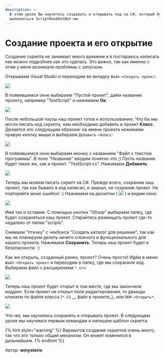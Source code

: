```yaml
---
description: >-
  В этом уроке Вы научитесь создавать и открывать код на C#, который будет
  выполняться ScriptHookDotNet-ом.
---
```


# Создание проекта и его открытие

Создание скрипта не занимает много времени и я постараюсь написать как можно подробнее как это сделать. Это важно, так как именно с этим у меня возникали проблемы с запуском.

Открываем Visual Studio и переходим во вкладку `Файл->Создать проект`:

![](https://github.com/wmysterio/scm-scripting-lessons/raw/resources/\_pu/1/78175506.png)

В появившемся окне выбираем "Пустой проект", даём название проекту, например "TestScript" и нажимаем **Ок**:

![](https://github.com/wmysterio/scm-scripting-lessons/raw/resources/\_pu/1/88235123.png)

После небольшой паузы наш проект готов к использованию. Что бы мы могли писать код скрипта, нам необходимо добавить в проект **Класс**. Делается это следующим образом: на имени проекта нажимаем правую кнопку мыши и выбираем `Добавить->Класс`:

![](https://github.com/wmysterio/scm-scripting-lessons/raw/resources/\_pu/1/55457900.png)

В появившемся окне выбираем иконку с названием "Файл с текстом программы". В поле "Название" вводим понятно что ;) Пусть название будет такое же, как и проект: "TestScript.cs". Нажимаем **Добавить**:

![](https://github.com/wmysterio/scm-scripting-lessons/raw/resources/\_pu/1/33662088.png)

Теперь мы можем писать скрипт на C#. Прежде всего, сохраним наш проект, так как бывало я код написал, и закрыл, не сохранив проект. Не повторяйте моих ошибок! :) Нажимаем на дискетки ( ![](https://github.com/wmysterio/scm-scripting-lessons/raw/resources/\_pu/1/11382302.png) ) и видим окно:

![](https://github.com/wmysterio/scm-scripting-lessons/raw/resources/\_pu/1/20083874.png)

Имя так и оставим. С помощью кнопки "Обзор" выбираем папку, где будет сохраняться наш проект. Старайтесь размещать проект где-то недалеко от папки "scripts".

Снимаем "птичку" с чекбокса "Создать каталог для решения", так как мы не планируем делать ничего сложного и функционального для нашего проекта. Нажимаем **Сохранить**. Теперь наш проект будет в безопасности. :)

Как же открыть, созданный ранее, проект? Очень просто! Идём в меню `Файл->Открыть проект` и переходим в папку, где мы сохранили код. Выбираем файл с расширением `*.sln`:

![](https://github.com/wmysterio/scm-scripting-lessons/raw/resources/\_pu/1/63454505.png)

Теперь наш проект будет открыт в том месте, где мы закончили коддинг. Если проект не открыл поле редактирования, то дважды кликаем по файле класса (`*.CS` __ файл в проекте_)_ или `ПКМ->Открыть*`:

![](https://github.com/wmysterio/scm-scripting-lessons/raw/resources/\_pu/1/10135768.png)

Что-же, мы научились сохранять и открывать проект. В следующем уроке мы научимся первым командам и напишем шаблон скрипта.

{% hint style="warning" %}
Вариантов создания скриптов очень много, так что это только общий механизм. Он может изменится в дальнейшем.
{% endhint %}



Автор: **wmysterio**
